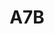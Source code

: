 ---
layout: prologo
menu: false
title: A7B
title-tei: PRÓLOGO
letter: A
number: 2
description: Prólogo A
permalink: /A2/
prev: A7A
next: A8A
---